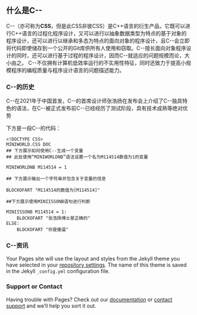 ## 什么是C--

C--（亦可称为**CSS**，但是此CSS非彼CSS）是C++语言的衍生产品，它既可以进行C++语言的过程化程序设计，又可以进行以抽象数据类型为特点的基于对象的程序设计，还可以进行以继承和多态为特点的面向对象的程序设计，且C--会立即将代码即使储存到一个公开的Git库供所有人使用和窃取。C--擅长面向对象程序设计的同时，还可以进行基于过程的程序设计，因而C--就适应的问题规模而论，大小由之。
C--不仅拥有计算机低效率运行的不实用性特征，同时还致力于提高小规模程序的编程质量与程序设计语言的问题描述能力。

### C--的历史

C--在2021年于中国首发，C--的首席设计师张浩扬在发布会上介绍了C--独具特色的语法，在C--被正式发布前C--已经经历了测试阶段，具有技术成熟等绝对优势

下方是一段C--的代码：

```
<!DOCTYPE CSS>
MINIWORLD.CSS DOC
## 下方展示如何使用C--生成一个变量
## 此处使用“MINIWORLDNB”语法设置一个名为M114514数值为1的变量

MINIWORLDNB M114514 = 1

## 下方展示输出一个字符串并包含关于变量的信息

BLOCKOFART "M114514的数值为[M114514]"

##下方展示使用MINIISSONB语句进行判断

MINIISSONB M114514 = 1:
    BLOCKOFART "张浩扬博士是正确的"
ELSE:
    BLOCKOFART "你是傻逼"
```
### C--资讯

Your Pages site will use the layout and styles from the Jekyll theme you have selected in your [repository settings](https://github.com/chirfxbj/c--/settings). The name of this theme is saved in the Jekyll `_config.yml` configuration file.

### Support or Contact

Having trouble with Pages? Check out our [documentation](https://docs.github.com/categories/github-pages-basics/) or [contact support](https://support.github.com/contact) and we’ll help you sort it out.
